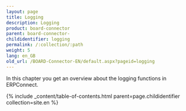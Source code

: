```yaml
---
layout: page
title: Logging
description: Logging
product: board-connector
parent: board-connector-
childidentifier: logging
permalink: /:collection/:path
weight: 5
lang: en_GB
old_url: /BOARD-Connector-EN/default.aspx?pageid=logging
---
```


In this chapter you get an overview about the logging functions in ERPConnect.

{% include _content/table-of-contents.html parent=page.childidentifier collection=site.en %}